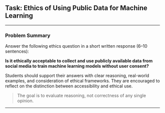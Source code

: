 ## Task: Ethics of Using Public Data for Machine Learning

---

### Problem Summary

Answer the following ethics question in a short written response (6–10 sentences):

**Is it ethically acceptable to collect and use publicly available data from social media to train machine learning models without user consent?**

Students should support their answers with clear reasoning, real-world examples, and consideration of ethical frameworks. They are encouraged to reflect on the distinction between accessibility and ethical use.

> The goal is to evaluate reasoning, not correctness of any single opinion.

---
